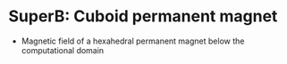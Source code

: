 # SuperB: Cuboid permanent magnet
* Magnetic field of a hexahedral permanent magnet below the computational domain